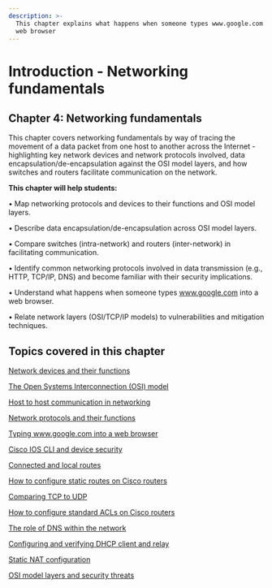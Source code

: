 ```yaml
---
description: >-
  This chapter explains what happens when someone types www.google.com into a
  web browser
---
```


# Introduction - Networking fundamentals

## Chapter 4: Networking fundamentals

This chapter covers networking fundamentals by way of tracing the movement of a data packet from one host to another across the Internet - highlighting key network devices and network protocols involved, data encapsulation/de-encapsulation against the OSI model layers, and how switches and routers facilitate communication on the network.

**This chapter will help students:**

• Map networking protocols and devices to their functions and OSI model layers.

• Describe data encapsulation/de-encapsulation across OSI model layers.

• Compare switches (intra-network) and routers (inter-network) in facilitating communication.

• Identify common networking protocols involved in data transmission (e.g., HTTP, TCP/IP, DNS) and become familiar with their security implications.

• Understand what happens when someone types www.google.com into a web browser.

• Relate network layers (OSI/TCP/IP models) to vulnerabilities and mitigation techniques.

## Topics covered in this chapter

[Network devices and their functions](../network-devices-and-their-functions/)

[The Open Systems Interconnection (OSI) model](../the-open-systems-interconnection-osi-model.md)

[Host to host communication in networking](../host-to-host-communication-in-networking.md)

[Network protocols and their functions](../network-protocols-and-their-functions.md)

[Typing www.google.com into a web browser](../typing-www.google.com-into-a-web-browser.md)

[Cisco IOS CLI and device security](../alternative-chapter-topics/cisco-ios-cli-and-device-security.md)

[Connected and local routes](../alternative-chapter-topics/connected-and-local-routes.md)

[How to configure static routes on Cisco routers](../alternative-chapter-topics/how-to-configure-static-routes-on-cisco-routers.md)

[Comparing TCP to UDP](../alternative-chapter-topics/comparing-tcp-to-udp.md)

[How to configure standard ACLs on Cisco routers](../alternative-chapter-topics/how-to-configure-standard-acls-on-cisco-routers.md)

[The role of DNS within the network](../alternative-chapter-topics/the-role-of-dns-within-the-network.md)

[Configuring and verifying DHCP client and relay](../alternative-chapter-topics/configuring-and-verifying-dhcp-client-and-relay.md)

[Static NAT configuration](../alternative-chapter-topics/static-nat-configuration.md)

[OSI model layers and security threats](../osi-model-layers-and-security-threats/)
